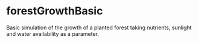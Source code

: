 # forestGrowthBasic
Basic simulation of the growth of a planted forest taking nutrients, sunlight and water availability as a parameter.

